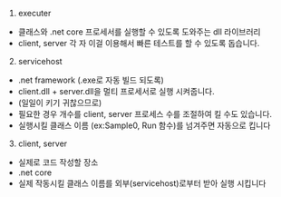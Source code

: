 1. executer 
- 클래스와 .net core 프로세서를 실행할 수 있도록 도와주는 dll 라이브러리
- client, server 각 자 이걸 이용해서 빠른 테스트를 할 수 있도록 돕습니다.

2. servicehost 
- .net framework (.exe로 자동 빌드 되도록)
- client.dll + server.dll을 멀티 프로세서로 실행 시켜줍니다.
- (일일이 키기 귀찮으므로)
- 필요한 경우 개수를 client, server 프로세스 수를 조절하여 킬 수도 있습니다. 
- 실행시킬 클래스 이름 (ex:Sample0, Run 함수)를 넘겨주면 자동으로 킵니다

3. client, server
- 실제로 코드 작성할 장소
- .net core
- 실제 작동시킬 클래스 이름를 외부(servicehost)로부터 받아 실행 시킵니다
